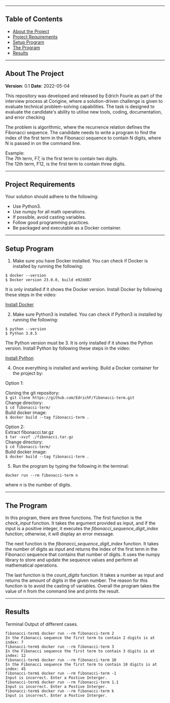 <!--
╔══════════════════════════════════════════════════════════════════════════════╗
║ README - Corigine Technical Assignment 2023                                  ║
╚══════════════════════════════════════════════════════════════════════════════╝

This is the README for the Corigine Technical Assignment 2023 repository. 

-->

<!--
╔══════════════════════════════════════════════════════════════════════════════╗
║ Table of Contents                                                            ║
╚══════════════════════════════════════════════════════════════════════════════╝
-->
-------------------------------------------------------------------------------
## Table of Contents

* [About the Project](#about-the-project)
* [Project Requirements](#project-requirements)
* [Setup Program](#setup-program)
* [The Program](#the-program)
* [Results](#results)


<!--
╔══════════════════════════════════════════════════════════════════════════════╗
║ About The Project                                                            ║
╚══════════════════════════════════════════════════════════════════════════════╝
-->
-------------------------------------------------------------------------------
## About The Project

**Version**: 0.1
**Date**: 2022-05-04

This repository was developed and released by Edrich Fourie as part of the interview process at Corigine, where a solution-driven challenge is given to evaluate technical problem-solving capabilities. The task is designed to evaluate the candidate's ability to utilise new tools, coding, documentation, and error checking


The problem is algorithmic, where the recurrence relation defines the Fibonacci sequence. The candidate needs to write a program to find the index of the first term in the Fibonacci sequence to contain N digits, where N is passed in on the command line.


Example:\
The 7th term, F7, is the first term to contain two digits.\
The 12th term, F12, is the first term to contain three digits.


<!--
╔══════════════════════════════════════════════════════════════════════════════╗
║ 1. Project Requirements                                                      ║
╚══════════════════════════════════════════════════════════════════════════════╝
-->
-------------------------------------------------------------------------------
## Project Requirements
Your solution should adhere to the following:

* Use Python3.
* Use numpy for all math operations.
* If possible, avoid casting variables.
* Follow good programming practices.
* Be packaged and executable as a Docker container.

<!--
╔══════════════════════════════════════════════════════════════════════════════╗
║ 2. Setup Program                                                             ║
╚══════════════════════════════════════════════════════════════════════════════╝
-->
-------------------------------------------------------------------------------
## Setup Program

1. Make sure you have Docker installed. You can check if Docker is installed by running the following:

```consol
$ docker --version
$ Docker version 23.0.0, build e92dd87
```

It is only installed if it shows the Docker version. Install Docker by following these steps in the video:

[Install Docker](https://www.youtube.com/watch?v=aMKUuaga85A&t=48s&ab_channel=ProgrammingKnowledge)

2. Make sure Python3 is installed. You can check if Python3 is installed by running the following:

```consol
$ python --version
$ Python 3.8.5
```

The Python version must be 3. It is only installed if it shows the Python version. Install Python by following these steps in the video:

[Install Python](https://www.youtube.com/watch?v=7H-DcdSmV0U&ab_channel=KamrulsKode)

4. Once everything is installed and working. Build a Docker container for the project by:

Option 1:

Cloning the git repository:\
`$ git clone https://github.com/EdrichF/fibonacci-term.git`\
Change directory:\
`$ cd fibonacci-term/`\
Build docker image:\
`$ docker build --tag fibonacci-term .`

Option 2:\
Extract fibonacci.tar.gz\
`$ tar -xvzf ./fibonacci.tar.gz`\
Change directory:\
`$ cd fibonacci-term/`\
Build docker image:\
`$ docker build --tag fibonacci-term .`


5. Run the program by typing the following in the terminal:

`docker run --rm fibonacci-term n`

where *n* is the number of digits.

<!--
╔══════════════════════════════════════════════════════════════════════════════╗
║ 3. The Program                                                               ║
╚══════════════════════════════════════════════════════════════════════════════╝
-->
-------------------------------------------------------------------------------
## The Program

In this program, there are three functions. The first function is the *check_input* function. It takes the argument provided as input, and if the input is a positive integer, it executes the *fibonacci_sequence_digit_index* function; otherwise, it will display an error message. 

The next function is the *fibonacci_sequence_digit_index* function. It takes the number of digits as input and returns the index of the first term in the Fibonacci sequence that contains that number of digits. It uses the numpy library to store and update the sequence values and perform all mathematical operations. 

The last function is the *count_digits* function. It takes a number as input and returns the amount of digits in the given number. The reason for this function is to avoid the casting of variables. Overall the program takes the value of n from the command line and prints the result.


<!--
╔══════════════════════════════════════════════════════════════════════════════╗
║ 4. Results                                                                   ║
╚══════════════════════════════════════════════════════════════════════════════╝
-->
-------------------------------------------------------------------------------
## Results

Terminal Output of different cases.

```consol
fibonacci-term$ docker run --rm fibonacci-term 2
In the Fibonacci sequence the first term to contain 2 digits is at index: 7
fibonacci-term$ docker run --rm fibonacci-term 3
In the Fibonacci sequence the first term to contain 3 digits is at index: 12
fibonacci-term$ docker run --rm fibonacci-term 10
In the Fibonacci sequence the first term to contain 10 digits is at index: 45
fibonacci-term$ docker run --rm fibonacci-term -1
Input is incorrect. Enter a Postive Interger.
fibonacci-term$ docker run --rm fibonacci-term 1.1
Input is incorrect. Enter a Postive Interger.
fibonacci-term$ docker run --rm fibonacci-term k
Input is incorrect. Enter a Postive Interger.

```






